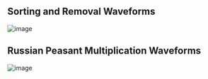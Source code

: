 ## Sorting and Removal Waveforms
![image](https://github.com/user-attachments/assets/4f4e1c7d-5796-4e0e-a0d4-68ebc6fad874)
## Russian Peasant Multiplication Waveforms
![image](https://github.com/user-attachments/assets/140d217c-8ddc-4d90-a204-27278833713e)
